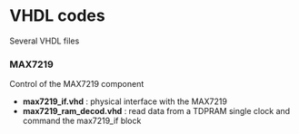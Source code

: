 # VHDL codes
Several VHDL files


### MAX7219

Control of the MAX7219 component
* **max7219_if.vhd** : physical interface with the MAX7219
* **max7219_ram_decod.vhd** : read data from a TDPRAM single clock and command the max7219_if block

